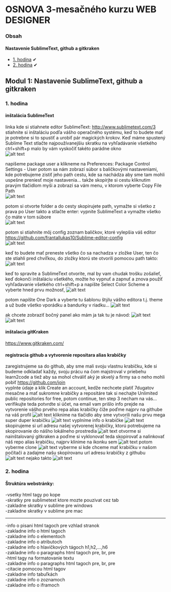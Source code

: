 # OSNOVA 3-mesačného kurzu WEB DESIGNER

### Obsah
#### Nastavenie SublimeText, github a gitkraken

- [1. hodina](#1) &#10004;
- [2. hodina](#2) &#10004;

## Modul 1: Nastavenie SublimeText, github a gitkraken

### <a name="1">1. hodina</a>

#### inštalácia SublimeText</br>
linka kde si stiahnete editor SublimeText: <a name="http://www.sublimetext.com/3">http://www.sublimetext.com/3</a></br>
stiahnite si inštaláciu podľa vášho operačného systému, keď to budete mať je potrebne si to spustiť a urobiť pár magických krokov.
Keď máme spustený Sublime Text stlačte najpoužívanejšiu skratku na vyhľadávanie všetkého ctrl+shift+p
malo by vám vyskočiť takéto parádne okno</br> 
![alt text](https://github.com/frantallukas10/learn2codeNew/blob/master/1/1.png)

napíšeme package user a klikneme na Preferences: Package Control Settings - User potom sa nám zobrazí súbor s baličkovými nastaveniami, kde potrebujeme zistiť jeho path cestu, kde sa nachádza aby sme tam mohli uspešne preniesť moje nastavenia... takže skopírjte si cestu kliknutim pravým tlačidlom myši a zobrazí sa vám menu, v ktorom vyberte Copy File Path</br>
![alt text](https://github.com/frantallukas10/learn2codeNew/blob/master/1/2.png)

potom si otvorte folder a do cesty skopirujete path, vymažte si všetko z prava po User takto a stlačte enter: vypnite SublimeText a vymažte všetko čo máte v tom súbore</br>
![alt text](https://github.com/frantallukas10/learn2codeNew/blob/master/1/4.png)

potom si stiahnite môj config zoznam baličkov, ktoré vylepšia váš editor <a name="https://github.com/frantallukas10/Sublime-editor-config">https://github.com/frantallukas10/Sublime-editor-config</a></br>
![alt text](https://github.com/frantallukas10/learn2codeNew/blob/master/1/5.png)

keď to budete mať preneste všetko čo sa nachadza v zložke User, ten čo ste stiahli pred chvíľkou, do zložky ktorú ste otvorili pomocou path takto:</br>
![alt text](https://github.com/frantallukas10/learn2codeNew/blob/master/1/6.png)

keď to spravite a SublimeText otvorite, mal by vam chudak trošku zošalieť, keď dokonči inštaláciu všetkého, možte ho vypnuť a zapnuť a znova použiť vyhľadavanie všetkého ctrl+shift+p a napíšte Select Color Scheme a vyberte hned prvu možnosť, 
![alt text](https://github.com/frantallukas10/learn2codeNew/blob/master/1/7.png)

potom napíšte One Dark a vyberte tu šablonu štýlu vášho editora t.j. theme a už bude všetko vporádku a bandurky v riadku...
![alt text](https://github.com/frantallukas10/learn2codeNew/blob/master/1/8.png)

ak chcete zobraziť bočný panel ako mám ja tak tu je návod:
![alt text](https://github.com/frantallukas10/learn2codeNew/blob/master/1/9.png)
![alt text](https://github.com/frantallukas10/learn2codeNew/blob/master/1/10.png)

#### inštalacia gitKraken</br>
<a name="https://www.gitkraken.com/">https://www.gitkraken.com/</a></br>

#### registracia github a vytvorenie repositara alias krabičky</br>
zaregistrujeme sa do github, aby sme mali svoju vlastnu krabičku, kde si budeme odkladať každy, svoju prácu na čom majstroval v priebehu learn2code a tiež aby sa mohol chváliť aký je skvelý a firmy sa o neho mohli pobiť <a name="https://github.com/join">https://github.com/join</a></br>
vyplnte údaje a klik Create an account, kedže nechcete platiť 7dugatov mesačne a mať sukromne krabičky a repositáre tak si nechajte Unlimited public repositories for free, potom continue, ten step 3 necham na vás...
verifikujte teda potvrdte si účet, na email vam prišlo info
prejde na vytvorenie vášho prvého repa alias krabičky čiže poďme najprv na githube na váš profil
![alt text](https://github.com/frantallukas10/learn2codeNew/blob/master/1/11.png)
kliknime na tlačidlo aby sme vytvorili našu prvu mega super duper krabičku
![alt text](https://github.com/frantallukas10/learn2codeNew/blob/master/1/12.png)
vyplníme info o krabičke
![alt text](https://github.com/frantallukas10/learn2codeNew/blob/master/1/13.png)
skopirujeme si url adresu našej vytvorenej krabičky, ktorú potrebujeme na skopirovanie do nášho lokálneho prostredia
![alt text](https://github.com/frantallukas10/learn2codeNew/blob/master/1/14.png)
otvorme si nainštalovaný gitkraken a poďme si vyklonovať teda skopirovať a nalinkovať náš repo alias krabičku, najprv klinime na ikonku sem
![alt text](https://github.com/frantallukas10/learn2codeNew/blob/master/1/15.png)
potom vyberme clone
![alt text](https://github.com/frantallukas10/learn2codeNew/blob/master/1/16.png)
vyberme si kde chceme mať krabičku v našom počítači a zadajme našu skopírovanu url adresu krabičky z githubu
![alt text](https://github.com/frantallukas10/learn2codeNew/blob/master/1/17.png)
nejako takto
![alt text](https://github.com/frantallukas10/learn2codeNew/blob/master/1/18.png)

### <a name="2">2. hodina</a>
#### Štruktúra webstránky:</br>
-<a name="http://overapi.com/html">vsetky html tagy po kope</a></br>
-<a name="https://docs.emmet.io/cheat-sheet">skratky pre sublimetext ktore mozte pouzivat cez tab</a></br>
-<a name="http://docs.sublimetext.info/en/latest/reference/keyboard_shortcuts_win.html">zakladne skratky v sublime pre windows</a></br>
-<a name="http://docs.sublimetext.info/en/latest/reference/keyboard_shortcuts_osx.html">zakladne skratky v sublime pre mac</a></br>

<hr>
-<a name="https://www.w3schools.com/html/html_layout.asp">info o pisani html tagoch pre vzhlad stranok</a></br>
-<a name="https://www.w3schools.com/html/html_basic.asp">zakladne info o html tagoch</a></br>
-<a name="https://www.w3schools.com/html/html_elements.asp">zakladne info o elementoch</a></br>
-<a name="https://www.w3schools.com/html/html_attributes.asp">zakladne info o atributoch</a></br>
-<a name="https://www.w3schools.com/html/html_headings.asp">zakladne info o hlavičkových tágoch h1,h2,...,h6</a></br>
-<a name="https://www.w3schools.com/html/html_paragraphs.asp">zakladne info o paragraphs html tagoch pre, br, pre</a></br>
-<a name="https://www.w3schools.com/html/html_formatting.asp">html tagy na formatovanie textu</a></br>
-<a name="https://www.w3schools.com/html/html_quotation_elements.asp">zakladne info o paragraphs html tagoch pre, br, pre</a></br>
-<a name="https://www.w3schools.com/html/html_paragraphs.asp">citacie pomocou html tagov</a></br>
-<a name="https://www.w3schools.com/html/html_tables.asp">zakladne info tabuľkách</a></br>
-<a name="https://www.w3schools.com/html/html_lists.asp">zakladne info o zoznamoch</a></br>
-<a name="https://www.w3schools.com/html/html_iframe.asp">zakladne info o iframoch</a></br>
